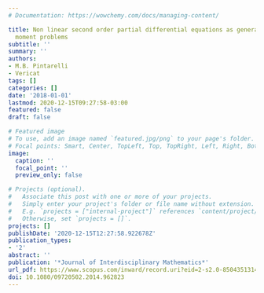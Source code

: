 ```yaml
---
# Documentation: https://wowchemy.com/docs/managing-content/

title: Non linear second order partial differential equations as generalized inverse
  moment problems
subtitle: ''
summary: ''
authors:
- M.B. Pintarelli
- Vericat
tags: []
categories: []
date: '2018-01-01'
lastmod: 2020-12-15T09:27:58-03:00
featured: false
draft: false

# Featured image
# To use, add an image named `featured.jpg/png` to your page's folder.
# Focal points: Smart, Center, TopLeft, Top, TopRight, Left, Right, BottomLeft, Bottom, BottomRight.
image:
  caption: ''
  focal_point: ''
  preview_only: false

# Projects (optional).
#   Associate this post with one or more of your projects.
#   Simply enter your project's folder or file name without extension.
#   E.g. `projects = ["internal-project"]` references `content/project/deep-learning/index.md`.
#   Otherwise, set `projects = []`.
projects: []
publishDate: '2020-12-15T12:27:58.922678Z'
publication_types:
- '2'
abstract: ''
publication: '*Journal of Interdisciplinary Mathematics*'
url_pdf: https://www.scopus.com/inward/record.uri?eid=2-s2.0-85043513144&doi=10.1080%2f09720502.2014.962823&partnerID=40&md5=3dcd3ed0a91a7dc040a27ba3c9358a11
doi: 10.1080/09720502.2014.962823
---
```

